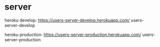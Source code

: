 # server


heroku develop:
https://users-server-develop.herokuapp.com/
users-server-develop


heroku production:
https://users-server-production.herokuapp.com/
users-server-production

